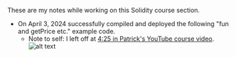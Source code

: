 These are my notes while working on this Solidity course section.

- On April 3, 2024 successfully compiled and deployed the following "fun and getPrice etc." example code. 
  - Note to self: I left off at [4:25 in Patrick's YouTube course video](https://youtu.be/gyMwXuJrbJQ?t=15902).
![alt text](image1.png)
